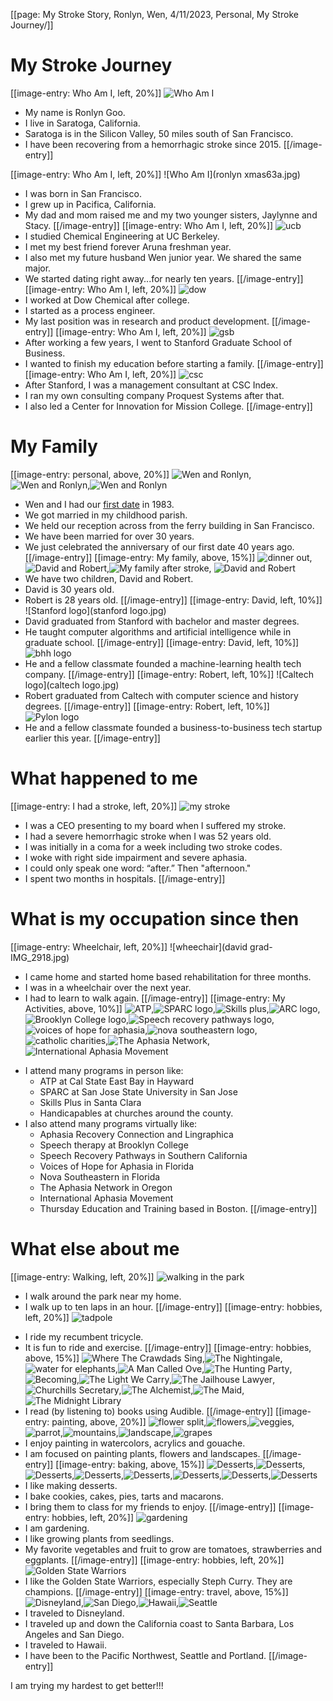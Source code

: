 [[page: My Stroke Story, Ronlyn, Wen, 4/11/2023, Personal, My Stroke Journey/]]
# My Stroke Journey
[[image-entry: Who Am I, left, 20%]]
![Who Am I](rmg.png) 
- My name is Ronlyn Goo.
- I live in Saratoga, California.
- Saratoga is in the Silicon Valley, 50 miles south of San Francisco.
- I have been recovering from a hemorrhagic stroke since 2015.
[[/image-entry]]

[[image-entry: Who Am I, left, 20%]]
![Who Am I](ronlyn xmas63a.jpg) 
- I was born in San Francisco.
- I grew up in Pacifica, California.
- My dad and mom raised me and my two younger sisters, Jaylynne and Stacy.
[[/image-entry]]
[[image-entry: Who Am I, left, 20%]]
![ucb](ucb.png)
- I studied Chemical Engineering at UC Berkeley.
- I met my best friend forever Aruna freshman year.
- I also met my future husband Wen junior year. We shared the same major.
- We started dating right away...for nearly ten years.
[[/image-entry]]
[[image-entry: Who Am I, left, 20%]]
![dow](dow-chemical-logo.png)
- I worked at Dow Chemical after college.
- I started as a process engineer.
- My last position was in research and product development.
[[/image-entry]]
[[image-entry: Who Am I, left, 20%]]
![gsb](stanford-gsb-logo1.jpg)
- After working a few years, I went to Stanford Graduate School of Business.
- I wanted to finish my education before starting a family.
[[/image-entry]]
[[image-entry: Who Am I, left, 20%]]
![csc](csc.jpg)
- After Stanford, I was a management consultant at CSC Index.
- I ran my own consulting company Proquest Systems after that.
- I also led a Center for Innovation for Mission College.
[[/image-entry]]
# My Family
[[image-entry: personal, above, 20%]]
![Wen and Ronlyn](wedding7a.jpg),![Wen and Ronlyn](ronlynwenBW.jpg),![Wen and Ronlyn](ronlynWen.jpg)
* Wen and I had our [first date](ronwenfirstdate,page) in 1983.
* We got married in my childhood parish.
* We held our reception across from the ferry building in San Francisco.
* We have been married for over 30 years.
* We just celebrated the anniversary of our first date 40 years ago.
[[/image-entry]]
[[image-entry: My family, above, 15%]]
![dinner out](myfamilydinner.jpg),![David and Robert](myfamily2013.jpg),![My family after stroke](MommyDavidRobert.jpg), ![David and Robert](myfamily2022.jpg)
* We have two children, David and Robert.
* David is 30 years old. 
* Robert is 28 years old.
[[/image-entry]]
[[image-entry: David, left, 10%]]
![Stanford logo](stanford logo.jpg)
* David graduated from Stanford with bachelor and master degrees.
* He taught computer algorithms and artificial intelligence while in graduate school.
[[/image-entry]]
[[image-entry: David, left, 10%]]
![bhh logo](bhh.jpg)
* He and a fellow classmate founded a machine-learning health tech company.
[[/image-entry]]
[[image-entry: Robert, left, 10%]]
![Caltech logo](caltech logo.jpg)
* Robert graduated from Caltech with computer science and history degrees.
[[/image-entry]]
[[image-entry: Robert, left, 10%]]
![Pylon logo](pylon.jpg)
* He and a fellow classmate founded a business-to-business tech startup earlier this year.
[[/image-entry]]
# What happened to me
[[image-entry: I had a stroke, left, 20%]]
![my stroke](mystroke.jpg)
- I was a CEO presenting to my board when I suffered my stroke.
- I had a severe hemorrhagic stroke when I was 52 years old.
- I was initially in a coma for a week including two stroke codes.
- I woke with right side impairment and severe aphasia. 
- I could only speak one word: “after.” Then "afternoon."
- I spent two months in hospitals.
[[/image-entry]]
# What is my occupation since then
[[image-entry: Wheelchair, left, 20%]]
![wheechair](david grad-IMG_2918.jpg)
- I came home and started home based rehabilitation for three months.
- I was in a wheelchair over the next year.
- I had to learn to walk again.
[[/image-entry]]
[[image-entry: My Activities, above, 10%]]
![ATP](csueb-logo.jpg),![SPARC logo](sparc.png),![Skills plus](skillsplus.jpg),![ARC logo](arc.png),![Brooklyn College logo](Brooklyn_College_logo.png),![Speech recovery pathways logo](srp.jpg),![voices of hope for aphasia](voha-logo.jpg),![nova southeastern logo](NSUFlorida-logo.jpg),![catholic charities](cclogo.jpg),![The Aphasia Network](TheAphasiaNetwork.jpg),![International Aphasia Movement](iam.jpg)
* I attend many programs in person like:
  * ATP at Cal State East Bay in Hayward
  * SPARC at San Jose State University in San Jose
  * Skills Plus in Santa Clara
  * Handicapables at churches around the county.
* I also attend many programs virtually like:
  * Aphasia Recovery Connection and Lingraphica
  * Speech therapy at Brooklyn College
  * Speech Recovery Pathways in Southern California
  * Voices of Hope for Aphasia in Florida 
  * Nova Southeastern in Florida
  * The Aphasia Network in Oregon
  * International Aphasia Movement
  * Thursday Education and Training based in Boston.
[[/image-entry]]
# What else about me
[[image-entry: Walking, left, 20%]]
![walking in the park](walkypoo1.jpg)
- I walk around the park near my home. 
- I walk up to ten laps in an hour.
[[/image-entry]]
[[image-entry: hobbies, left, 20%]]
![tadpole](tadpole.jpg)
* I ride my recumbent tricycle.
* It is fun to ride and exercise.
[[/image-entry]]
[[image-entry: hobbies, above, 15%]]
![Where The Crawdads Sing](wherethecrawdadssing.jpg),![The Nightingale](nightingale.jpg),![water for elephants](waterforelephants.jpg),![A Man Called Ove](mancalledove.jpg),![The Hunting Party](huntingparty.jpg),![Becoming](becoming.jpg),![The Light We Carry](lightwecarry.jpg),![The Jailhouse Lawyer](jailhouselawyer.jpg),![Churchills Secretary](churchillsec.jpg),![The Alchemist](alchemist.jpg),![The Maid](maid.jpg),![The Midnight Library](midnightllibrary.jpg)
* I read (by listening to) books using Audible.
[[/image-entry]]
[[image-entry: painting, above, 20%]]
![flower split](splitflowers.jpg),![flowers](flowers5.jpg),![veggies](veggies.jpg), ![parrot](parrot.jpg),![mountains](mountains.jpg),![landscape](landscape.jpg),![grapes](grapes.jpg)
* I enjoy painting in watercolors, acrylics and gouache.
* I am focused on painting plants, flowers and landscapes.
[[/image-entry]]
[[image-entry: baking, above, 15%]]
![Desserts](ronlynDesserts.jpg),![Desserts](20180717_071853.jpg),![Desserts](20180723_201735.jpg),![Desserts](20180904_080316.jpg),![Desserts](1544287311485.jpg),![Desserts](IMG_20190321_184656.jpg),![Desserts](PXL_20230124_191722823.MP.jpg),![Desserts](PXL_20211125_213755604.jpg)
* I like making desserts.
* I bake cookies, cakes, pies, tarts and macarons.
* I bring them to class for my friends to enjoy.
[[/image-entry]]
[[image-entry: hobbies, left, 20%]]
![gardening](mygarden.jpg)
* I am gardening.
* I like growing plants from seedlings.
* My favorite vegetables and fruit to grow are tomatoes, strawberries and eggplants.
[[/image-entry]]
[[image-entry: hobbies, left, 20%]]
![Golden State Warriors](gsw.jpg)
* I like the Golden State Warriors, especially Steph Curry. They are champions.
[[/image-entry]]
[[image-entry: travel, above, 15%]]
![Disneyland](disney.jpg),![San Diego](SD-IMG_20200112_134533.jpg),![Hawaii](HI-IMG_20200224_093655.jpg),![Seattle](PXL_20210729_201926517.jpg)
* I traveled to Disneyland.
* I traveled up and down the California coast to Santa Barbara, Los Angeles and San Diego.
* I traveled to Hawaii.
* I have been to the Pacific Northwest, Seattle and Portland.
[[/image-entry]]

I am trying my hardest to get better!!!
